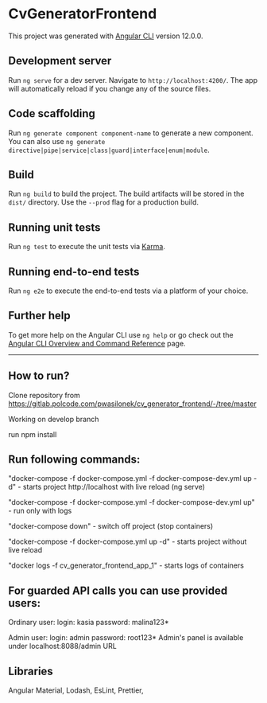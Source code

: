 # CvGeneratorFrontend

This project was generated with [Angular CLI](https://github.com/angular/angular-cli) version 12.0.0.

## Development server

Run `ng serve` for a dev server. Navigate to `http://localhost:4200/`. The app will automatically reload if you change any of the source files.

## Code scaffolding

Run `ng generate component component-name` to generate a new component. You can also use `ng generate directive|pipe|service|class|guard|interface|enum|module`.

## Build

Run `ng build` to build the project. The build artifacts will be stored in the `dist/` directory. Use the `--prod` flag for a production build.

## Running unit tests

Run `ng test` to execute the unit tests via [Karma](https://karma-runner.github.io).

## Running end-to-end tests

Run `ng e2e` to execute the end-to-end tests via a platform of your choice.

## Further help

To get more help on the Angular CLI use `ng help` or go check out the [Angular CLI Overview and Command Reference](https://angular.io/cli) page.

---

## How to run?

Clone repository
from https://gitlab.polcode.com/pwasilonek/cv_generator_frontend/-/tree/master

Working on develop branch

run npm install

## Run following commands:

"docker-compose -f docker-compose.yml -f docker-compose-dev.yml up -d" - starts project http://localhost with live reload (ng serve)

"docker-compose -f docker-compose.yml -f docker-compose-dev.yml up" - run only with logs

"docker-compose down" - switch off project (stop containers)

"docker-compose -f docker-compose.yml up -d" - starts project without live reload

"docker logs -f cv_generator_frontend_app_1" - starts logs of containers

## For guarded API calls you can use provided users:

Ordinary user:
login: kasia
password: malina123\*

Admin user:
login: admin
password: root123\*
Admin's panel is available under localhost:8088/admin URL

## Libraries

Angular Material,
Lodash,
EsLint,
Prettier,
